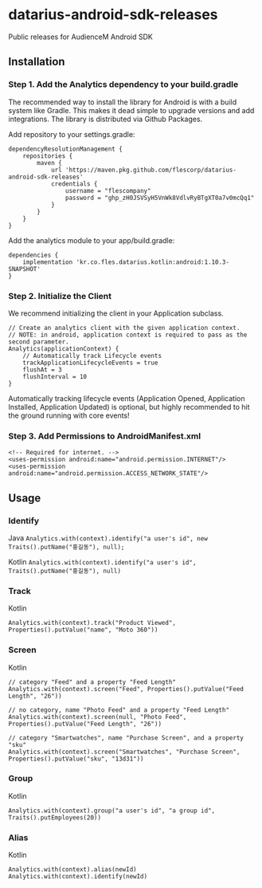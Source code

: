 # datarius-android-sdk-releases

Public releases for AudienceM Android SDK

## Installation


### Step 1. Add the Analytics dependency to your build.gradle

The recommended way to install the library for Android is with a build system like Gradle. This makes it dead simple to upgrade versions and add integrations. The library is distributed via Github Packages. 

Add repository to your settings.gradle:
```
dependencyResolutionManagement {
    repositories {
        maven {
            url 'https://maven.pkg.github.com/flescorp/datarius-android-sdk-releases'
            credentials {
                username = "flescompany"
                password = "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"
            }
        }
    }
}
```

Add the analytics module to your app/build.gradle:
```
dependencies {
    implementation 'kr.co.fles.datarius.kotlin:android:1.10.3-SNAPSHOT'
}
```

### Step 2. Initialize the Client

We recommend initializing the client in your Application subclass.

```
// Create an analytics client with the given application context.
// NOTE: in android, application context is required to pass as the second parameter.
Analytics(applicationContext) {
    // Automatically track Lifecycle events
    trackApplicationLifecycleEvents = true
    flushAt = 3
    flushInterval = 10
}
```

Automatically tracking lifecycle events (Application Opened, Application Installed, Application Updated) is optional, but highly recommended to hit the ground running with core events!

### Step 3. Add Permissions to AndroidManifest.xml

```
<!-- Required for internet. -->
<uses-permission android:name="android.permission.INTERNET"/>
<uses-permission android:name="android.permission.ACCESS_NETWORK_STATE"/>
```

## Usage

### Identify

Java `Analytics.with(context).identify("a user's id", new Traits().putName("홍길동"), null);`

Kotlin `Analytics.with(context).identify("a user's id", Traits().putName("홍길동"), null)`

### Track

Kotlin
```
Analytics.with(context).track("Product Viewed", Properties().putValue("name", "Moto 360"))

```

###  Screen

Kotlin
```
// category "Feed" and a property "Feed Length"
Analytics.with(context).screen("Feed", Properties().putValue("Feed Length", "26"))

// no category, name "Photo Feed" and a property "Feed Length"
Analytics.with(context).screen(null, "Photo Feed", Properties().putValue("Feed Length", "26"))

// category "Smartwatches", name "Purchase Screen", and a property "sku"
Analytics.with(context).screen("Smartwatches", "Purchase Screen", Properties().putValue("sku", "13d31"))
```

### Group

Kotlin
```
Analytics.with(context).group("a user's id", "a group id", Traits().putEmployees(20))
```

### Alias
Kotlin
```
Analytics.with(context).alias(newId)
Analytics.with(context).identify(newId)
```
